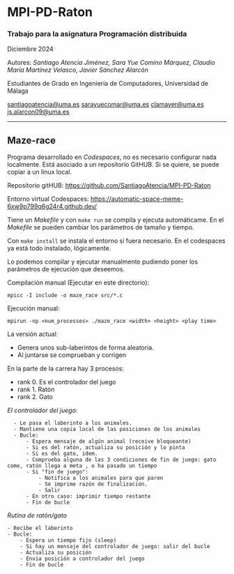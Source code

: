 # MPI-PD-Raton

### Trabajo para la asignatura __Programación distribuida__

Diciembre 2024


Autores: _Santiago Atencia Jiménez, Sara Yue Comino Márquez, Claudio María Martínez Velasco, Javier Sánchez Alarcón_


Estudiantes de Grado en Ingeniería de Computadores, Universidad de Málaga

santiagoatencia@uma.es
sarayuecomar@uma.es
clamaver@uma.es
js.alarcon09@uma.es

___
## Maze-race


Programa desarrollado en _Codespaces_, no es necesario configurar nada localmente. Está asociado a un repositorio GitHUB. Si se quiere, se puede copiar a un linux local.

Repositorio gitHUB: https://github.com/SantiagoAtencia/MPI-PD-Raton

Entorno virtual Codespaces: https://automatic-space-meme-6xw9p799q6g24r4.github.dev/

Tiene un _Makefile_ y con `make run` se compila y ejecuta automáticame.
En el _Makefile_ se pueden cambiar los parámetros de tamaño y tiempo.

Con `make install` se instala el entorno si fuera necesario. En el codespaces ya está todo instalado, lógicamente.

Lo podemos compilar y ejecutar manualmente pudiendo poner los parámetros de ejecución que deseemos.

Compilación manual (Ejecutar en este directorio):

```
mpicc -I include -o maze_race src/*.c
```

Ejecución manual:

```
mpirun -np <num_processes> ./maze_race <width> <height> <play time>
```

La versión actual:

  
  - Genera unos sub-laberintos de forma aleatoria.
  - Al juntarse se comprueban y corrigen



En la parte de la carrera hay 3 procesos:
 - rank 0. Es el controlador del juego
 - rank 1. Ratón
 - rank 2. Gato

*El controlador del juego:*
```  
  - Le pasa el laberinto a los animales.
  - Mantiene una copia local de las posiciones de los animales
  - Bucle:
      - Espera mensaje de algún animal (receive bloqueante)
      - Si es del ratón, actualiza su posición y lo pinta
      - Si es del gato, idem.
      - Comprueba alguna de las 3 condiciones de fin de juego: gato come, ratón llega a meta , o ha pasado un tiempo
      - Si "fin de juego":
          - Notifica a los animales para que paren
          - Se imprime razón de finalización.
          - Salir  
      - En otro caso: imprimir tiempo restante
      - Fin de bucle 
```
*Rutina de ratón/gato*
``` 
- Recibe el laberinto
- Bucle:
    - Espera un tiempo fijo (sleep)
    - Si hay un mensaje del controlador de juego: salir del bucle
    - Actualiza su posición
    - Envia posición a controlador del juego
    - Fin de bucle
```

